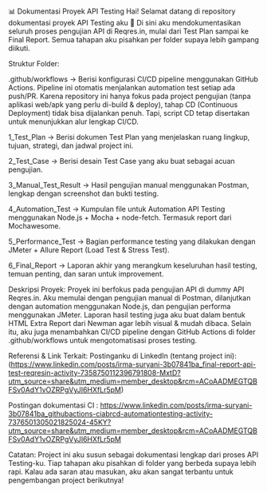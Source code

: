 📊 Dokumentasi Proyek API Testing
Hai! Selamat datang di repository dokumentasi proyek API Testing aku 🚀 Di sini aku mendokumentasikan seluruh proses pengujian API di Reqres.in, mulai dari Test Plan sampai ke Final Report. Semua tahapan aku pisahkan per folder supaya lebih gampang diikuti.

Struktur Folder:

.github/workflows → Berisi konfigurasi CI/CD pipeline menggunakan GitHub Actions. Pipeline ini otomatis menjalankan automation test setiap ada push/PR. Karena repository ini hanya fokus pada project pengujian (tanpa aplikasi web/apk yang perlu di-build & deploy), tahap CD (Continuous Deployment) tidak bisa dijalankan penuh. Tapi, script CD tetap disertakan untuk menunjukkan alur lengkap CI/CD.

1_Test_Plan → Berisi dokumen Test Plan yang menjelaskan ruang lingkup, tujuan, strategi, dan jadwal project ini.

2_Test_Case → Berisi desain Test Case yang aku buat sebagai acuan pengujian.

3_Manual_Test_Result → Hasil pengujian manual menggunakan Postman, lengkap dengan screenshot dan bukti testing.

4_Automation_Test → Kumpulan file untuk Automation API Testing menggunakan Node.js + Mocha + node-fetch. Termasuk report dari Mochawesome.

5_Performance_Test → Bagian performance testing yang dilakukan dengan JMeter + Allure Report (Load Test & Stress Test).

6_Final_Report → Laporan akhir yang merangkum keseluruhan hasil testing, temuan penting, dan saran untuk improvement.

Deskripsi Proyek:
Proyek ini berfokus pada pengujian API di dummy API Reqres.in. Aku memulai dengan pengujian manual di Postman, dilanjutkan dengan automation menggunakan Node.js, dan pengujian performa menggunakan JMeter. Laporan hasil testing juga aku buat dalam bentuk HTML Extra Report dari Newman agar lebih visual & mudah dibaca. Selain itu, aku juga menambahkan CI/CD pipeline dengan GitHub Actions di folder .github/workflows untuk mengotomatisasi proses testing.

Referensi & Link Terkait:
Postinganku di LinkedIn (tentang project ini): 
(https://www.linkedin.com/posts/irma-suryani-3b07841ba_final-report-api-test-reqresin-activity-7358750112396791808-MxtD?utm_source=share&utm_medium=member_desktop&rcm=ACoAADMEGTQBFSv0AdY1vOZRPgVyJI6HXfLr5pM)

Postingan dokumentasi CI : https://www.linkedin.com/posts/irma-suryani-3b07841ba_githubactions-ciabrcd-automationtesting-activity-7376501305021825024-45KY?utm_source=share&utm_medium=member_desktop&rcm=ACoAADMEGTQBFSv0AdY1vOZRPgVyJI6HXfLr5pM

Catatan:
Project ini aku susun sebagai dokumentasi lengkap dari proses API Testing-ku. Tiap tahapan aku pisahkan di folder yang berbeda supaya lebih rapi. Kalau ada saran atau masukan, aku akan sangat terbantu untuk pengembangan project berikutnya!